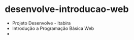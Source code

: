 # desenvolve-introducao-web
- Projeto Desenvolve - Itabira
- Introdução a Programação Básica Web
- 
